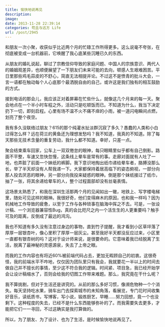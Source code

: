 ```yaml
---
title: 愉快地说再见
description: 
image: 
date: 2013-11-28 22:39:14
categories: 苟且与远方 Life
url: /post/2945
---
```


和朋友一次小聚，收获似乎比近两个月的忙碌工作所得更多。这么说毫不夸张，在彻底被变成一台机器前，它唤醒了我心底某些沉睡已久的东西。

从朋友的婚礼说起，聊过了宗教信仰导致的家庭问题、中国人的宗族意识、两代人的婚姻观差异，也顺便展望了一下朋友们未来可能的去向，顿感人生艰难困苦。平日里那些鸡毛蒜皮的不舒心，简直无法相提并论。不过这不是愤青的批斗大会，一言一语都在触动每个人心底那个最洒脱自由的自己，或许这是我们独有的相互鼓励的方式。

接到电话的那会儿，我应该正对着屏幕在忙些什么，就像这几个月来的每一天。聚会地点在一个半小时车程之外，活动只是吃顿饭而已。不知道为什么，我当下决定扔下一切，即刻启程。心里有场不温不火不痛不痒的小雨，被一道闪电瞬间点燃，划亮了整个夜空。

我有多久没联络过朋友？615的那个纯灌水扯淡群沉寂了多久？愚蠢的人类和小白过得怎么样？远在荷兰的黄鱼还为理想发愁吗？我不知道，我真的不知道。除了每天那些无技术含量的重复劳动，我什么都不知道。幸好，只差一点。

聚会结束乘车回家，公车上一双双倦怠的眼神，每只眼睛里似乎都有自己倒影。路面不平整，车速又忽快忽慢，这条线上晕车是常有的事。走廊对面就有人吐了一地，也弄脏了前面一个妹纸的裤脚。我下意识地掏出纸巾递给晕车者，胳膊没那么长，举了半天却没有人帮我递一下。大家都保持着居高临下的姿态俯视，一部分向那人投去厌恶的眼神，另一部分向我投来疑惑的眼神。倒是那个妹纸接过了纸巾，抽了一张，将其余递给晕车的人，整个过程面部却没有丝毫表情。

这场景太熟悉了，和我在深圳生活那两个月的见闻如出一辙，地铁上、写字楼电梯里，随处可见这样的眼神。我很好奇，他们变得麻木的原因，也和我一样吗？因为机械地工作导致的疲惫，以至于工作与各种琐事在脑海中挥之不去。可是，一张设计稿、一个浏览器兼容性Bug，真的会比咫尺之内一个活生生的人更重要吗？触手可及的距离，反倒成了最远的鸿沟。

我也不知道有多久没有注意过身边的事物，直到竹子提醒，我才看到小区草坪落了厚厚一层银杏叶，像心里积了厚厚一层灰尘。甚至我好半天都没反应过来，小区里一直都有银杏树的吗？这对于设计师来说，是很要命的。它意味着我已经脱离了生活，脱离了最神秘的灵感源泉，失去了上帝之眼。

而我的工作内容也有将近60%被前端代码占去，更加无暇顾自己的初衷。这很奇怪，我的前端水平不咋地，仅仅因为团队里只有我会，我就要花一半以上的时间去做自己并不擅长的事情，至少这不符合我的逻辑。时间紧、项目急，我已经开始学会让设计稿缩水了，否则会给我的切图工作带来难题。那么，我究竟在干什么呢？

我不算挑剔，但对于生活还是讲究的。从前的那么多好习惯，像濒危物种一个个消失。每天坚持吃水果，骑车出门去探索城市的未知角落，看展览，专门花时间收集好音乐，读纸质书，写博客，写小说，锻炼厨艺，早睡……努力回想，竟一个也没剩下。这种程度的失去，已经不是什么东西能够弥补的了。而我需要失去更多，才能把它们一一寻回，不过这确实是我打算做的。

所以，为了朋友、为了设计、也为了生活，是时候愉快地说再见了。
